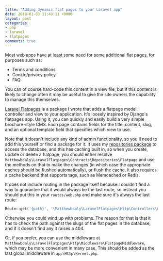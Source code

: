 ```yaml
---
title: "Adding dynamic flat pages to your Laravel app"
date: 2018-01-03 11:49:11 +0000
layout: post
categories:
- php
- laravel
- flatpages
comments: true
---
```


Most web apps have at least some need for some additional flat pages, for purposes such as:

* Terms and conditions
* Cookie/privacy policy
* FAQ

You can of course hard-code this content in a view file, but if this content is likely to change often it may be useful to give the site owners the capability to manage this themselves.

[Laravel Flatpages](https://github.com/matthewbdaly/laravel-flatpages) is a package I wrote that adds a flatpage model, controller and view to your application. It's loosely inspired by Django's flatpages app. Using it, you can quickly and easily build a very simple brochure-style CMS. Each page contains fields for the title, content, slug, and an optional template field that specifies which view to use.

Note that it doesn't include any kind of admin functionality, so you'll need to add this yourself or find a package for it. It uses my [repositories package](http://github.com/matthewbdaly/laravel-repositories) to access the database, and this has caching built in, so when you create, update or delete a flatpage, you should either resolve `Matthewbdaly\LaravelFlatpages\Contracts\Repositories\Flatpage` and use the methods on that to make the changes (in which case the appropriate caches should be flushed automatically), or flush the cache. It also requires a cache backend that supports tags, such as Memcached or Redis.

It does not include routing in the package itself because I couldn't find a way to guarantee that it would always be the last route, so instead you should put this in your `routes/web.php` and make sure it's always the last route:

```php
Route::get('{path}', '\Matthewbdaly\LaravelFlatpages\Http\Controllers\FlatpageController@page');
```
Otherwise you could wind up with problems. The reason for that is that it has to check the path against the slugs of the flat pages in the database, and if it doesn't find any it raises a 404.

Or, if you prefer, you can use the middleware at `Matthewbdaly\LaravelFlatpages\Http\Middleware\FlatpageMiddleware`, which may be more convenient in many case. This should be added as the last global middleware in `app\Http\Kernel.php`.
